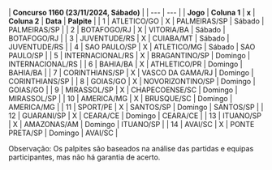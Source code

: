 | **Concurso 1160 (23/11/2024, Sábado)** |
| --- | --- |
| **Jogo** | **Coluna 1** | **x** | **Coluna 2** | **Data** | **Palpite** |
| 1 | ATLETICO/GO | X | PALMEIRAS/SP | Sábado | PALMEIRAS/SP |
| 2 | BOTAFOGO/RJ | X | VITORIA/BA | Sábado | BOTAFOGO/RJ |
| 3 | JUVENTUDE/RS | X | CUIABA/MT | Sábado | JUVENTUDE/RS |
| 4 | SAO PAULO/SP | X | ATLETICO/MG | Sábado | SAO PAULO/SP |
| 5 | INTERNACIONAL/RS | X | BRAGANTINO/SP | Domingo | INTERNACIONAL/RS |
| 6 | BAHIA/BA | X | ATHLETICO/PR | Domingo | BAHIA/BA |
| 7 | CORINTHIANS/SP | X | VASCO DA GAMA/RJ | Domingo | CORINTHIANS/SP |
| 8 | GOIAS/GO | X | NOVORIZONTINO/SP | Domingo | GOIAS/GO |
| 9 | MIRASSOL/SP | X | CHAPECOENSE/SC | Domingo | MIRASSOL/SP |
| 10 | AMERICA/MG | X | BRUSQUE/SC | Domingo | AMERICA/MG |
| 11 | SPORT/PE | X | SANTOS/SP | Domingo | SANTOS/SP |
| 12 | GUARANI/SP | X | CEARA/CE | Domingo | CEARA/CE |
| 13 | ITUANO/SP | X | AMAZONAS/AM | Domingo | ITUANO/SP |
| 14 | AVAI/SC | X | PONTE PRETA/SP | Domingo | AVAI/SC |

 Observação: Os palpites são baseados na análise das partidas e equipas participantes, mas não há garantia de acerto.